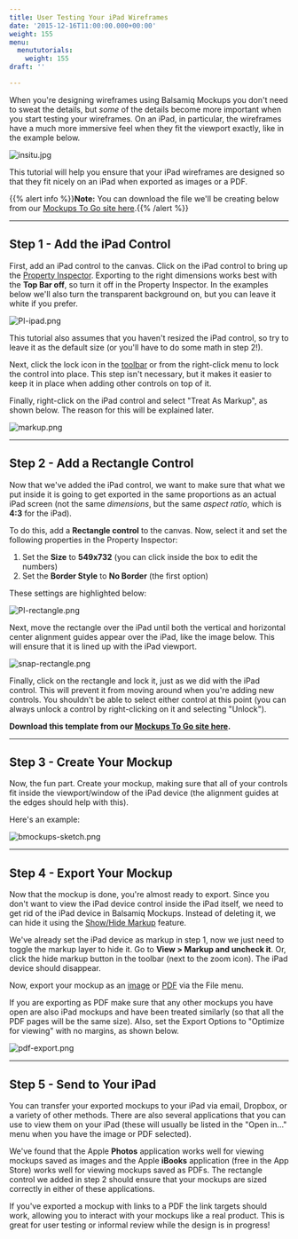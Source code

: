 ```yaml
---
title: User Testing Your iPad Wireframes
date: '2015-12-16T11:00:00.000+00:00'
weight: 155
menu:
  menututorials:
    weight: 155
draft: ''

---
```


When you're designing wireframes using Balsamiq Mockups you don't need to sweat the details, but _some_ of the details become more important when you start testing your wireframes. On an iPad, in particular, the wireframes have a much more immersive feel when they fit the viewport exactly, like in the example below.

![insitu.jpg](https://media.balsamiq.com/img/support/tutorials/ipad/insitu.jpg)

This tutorial will help you ensure that your iPad wireframes are designed so that they fit nicely on an iPad when exported as images or a PDF.

{{% alert info %}}**Note:** You can download the file we'll be creating below from our [Mockups To Go site here](https://mockupstogo.mybalsamiq.com/projects/ios/iPad%20User%20Testing%20Template).{{% /alert %}}

* * *

## Step 1 - Add the iPad Control 

First, add an iPad control to the canvas. Click on the iPad control to bring up the [Property Inspector](https://docs.balsamiq.com/desktop/inspector/). Exporting to the right dimensions works best with the **Top Bar off**, so turn it off in the Property Inspector. In the examples below we'll also turn the transparent background on, but you can leave it white if you prefer.

![PI-ipad.png](https://media.balsamiq.com/img/support/tutorials/ipad/PI-ipad.png)

This tutorial also assumes that you haven't resized the iPad control, so try to leave it as the default size (or you'll have to do some math in step 2!).

Next, click the lock icon in the [toolbar](https://docs.balsamiq.com/desktop/overview/#the-toolbar) or from the right-click menu to lock the control into place. This step isn't necessary, but it makes it easier to keep it in place when adding other controls on top of it.

Finally, right-click on the iPad control and select "Treat As Markup", as shown below. The reason for this will be explained later.

![markup.png](https://media.balsamiq.com/img/support/tutorials/ipad/markup.png)

* * *

## Step 2 - Add a Rectangle Control 

Now that we've added the iPad control, we want to make sure that what we put inside it is going to get exported in the same proportions as an actual iPad screen (not the same _dimensions_, but the same _aspect ratio_, which is **4:3** for the iPad).

To do this, add a **Rectangle control** to the canvas. Now, select it and set the following properties in the Property Inspector:

1.  Set the **Size** to **549x732** (you can click inside the box to edit the numbers)
2.  Set the **Border Style** to **No Border** (the first option)

These settings are highlighted below:

![PI-rectangle.png](https://media.balsamiq.com/img/support/tutorials/ipad/PI-rectangle.png)

Next, move the rectangle over the iPad until both the vertical and horizontal center alignment guides appear over the iPad, like the image below. This will ensure that it is lined up with the iPad viewport.

![snap-rectangle.png](https://media.balsamiq.com/img/support/tutorials/ipad/snap-rectangle.png)

Finally, click on the rectangle and lock it, just as we did with the iPad control. This will prevent it from moving around when you're adding new controls. You shouldn't be able to select either control at this point (you can always unlock a control by right-clicking on it and selecting "Unlock").

**Download this template from our [Mockups To Go site here](https://mockupstogo.mybalsamiq.com/projects/ios/iPad%20User%20Testing%20Template).**

* * *

## Step 3 - Create Your Mockup 

Now, the fun part. Create your mockup, making sure that all of your controls fit inside the viewport/window of the iPad device (the alignment guides at the edges should help with this).

Here's an example:

![bmockups-sketch.png](https://media.balsamiq.com/img/support/tutorials/ipad/bmockups-sketch.png)

* * *

## Step 4 - Export Your Mockup 

Now that the mockup is done, you're almost ready to export. Since you don't want to view the iPad device control inside the iPad itself, we need to get rid of the iPad device in Balsamiq Mockups. Instead of deleting it, we can hide it using the [Show/Hide Markup](https://docs.balsamiq.com/desktop/markup/) feature.

We've already set the iPad device as markup in step 1, now we just need to toggle the markup layer to hide it. Go to **View > Markup and uncheck it**. Or, click the hide markup button in the toolbar (next to the zoom icon). The iPad device should disappear.

Now, export your mockup as an [image](https://docs.balsamiq.com/desktop/exporting/#exporting-to-an-image) or [PDF](https://docs.balsamiq.com/desktop/exporting/#exporting-to-pdf) via the File menu.

If you are exporting as PDF make sure that any other mockups you have open are also iPad mockups and have been treated similarly (so that all the PDF pages will be the same size). Also, set the Export Options to "Optimize for viewing" with no margins, as shown below.

![pdf-export.png](https://media.balsamiq.com/img/support/tutorials/ipad/pdf-export.png)

* * *

## Step 5 - Send to Your iPad 

You can transfer your exported mockups to your iPad via email, Dropbox, or a variety of other methods. There are also several applications that you can use to view them on your iPad (these will usually be listed in the "Open in..." menu when you have the image or PDF selected).

We've found that the Apple **Photos** application works well for viewing mockups saved as images and the Apple **iBooks** application (free in the App Store) works well for viewing mockups saved as PDFs. The rectangle control we added in step 2 should ensure that your mockups are sized correctly in either of these applications.

If you've exported a mockup with links to a PDF the link targets should work, allowing you to interact with your mockups like a real product. This is great for user testing or informal review while the design is in progress!